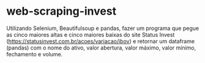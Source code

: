 # web-scraping-invest
Utilizando Selenium, Beautifulsoup e pandas, fazer um programa que pegue as cinco maiores altas e cinco maiores baixas do site Status Invest (https://statusinvest.com.br/acoes/variacao/ibov) e retornar um dataframe (pandas) com o nome do ativo, valor abertura, valor máximo, valor mínimo, fechamento e volume.
